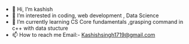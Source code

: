 - 👋 Hi, I’m  kashish
- 👀 I’m interested in coding, web development , Data Science
- 🌱 I’m currently learning CS Core fundamentals ,grasping command in c++ with data stucture
- 📫 How to reach me 
Email:- Kashishsingh1719@gmail.com

<!---
kashish119/kashish119 is a ✨ special ✨ repository because its `README.md` (this file) appears on your GitHub profile.
You can click the Preview link to take a look at your changes.
--->
